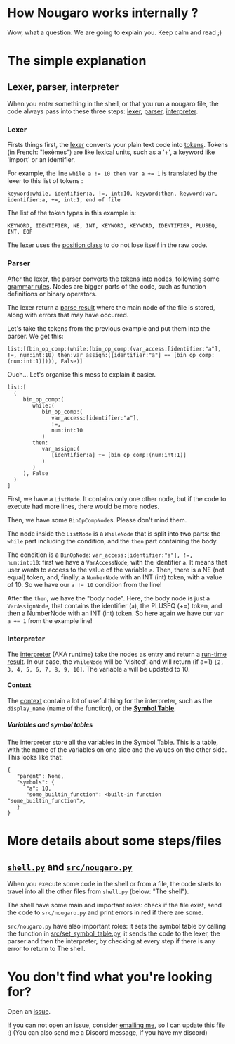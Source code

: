# How Nougaro works internally ?
 Wow, what a question. We are going to explain you. Keep calm and read ;)
 
# The simple explanation
## Lexer, parser, interpreter
 When you enter something in the shell, or that you run a nougaro file, the code always pass into these three steps: [lexer](#Lexer), [parser](#Parser), [interpreter](#Interpreter).

### Lexer
 Firsts things first, the [lexer](src/lexer/lexer.py) converts your plain text code into [tokens](src/lexer/token_types.py). Tokens (in French: "lexèmes") are like lexical units, such as a '+', a keyword like 'import' or an identifier.

 For example, the line `while a != 10 then var a += 1` is translated by the lexer to this list of tokens :

    keyword:while, identifier:a, !=, int:10, keyword:then, keyword:var, identifier:a, +=, int:1, end of file

 The list of the token types in this example is:

    KEYWORD, IDENTIFIER, NE, INT, KEYWORD, KEYWORD, IDENTIFIER, PLUSEQ, INT, EOF

 The lexer uses the [position class](src/lexer/position.py) to do not lose itself in the raw code.

### Parser
 After the lexer, the [parser](src/parser/parser.py) converts the tokens into [nodes](src/parser/nodes.py), following some [grammar rules](grammar.txt). Nodes are bigger parts of the code, such as function definitions or binary operators.

 The lexer return a [parse result](src/parser/parse_result.py) where the main node of the file is stored, along with errors that may have occurred.

 Let's take the tokens from the previous example and put them into the parser. We get this:

    list:[(bin_op_comp:(while:(bin_op_comp:(var_access:[identifier:"a"], !=, num:int:10) then:var_assign:([identifier:"a"] += [bin_op_comp:(num:int:1)]))), False)]

 Ouch... Let's organise this mess to explain it easier.

    list:[
      (
         bin_op_comp:(
            while:(
               bin_op_comp:(
                  var_access:[identifier:"a"],
                  !=,
                  num:int:10
               ) 
            then:
               var_assign:(
                  [identifier:a] += [bin_op_comp:(num:int:1)]
               )
            )
         ), False
      )
    ]

 First, we have a `ListNode`. It contains only one other node, but if the code to execute had more lines, there would be more nodes.

 Then, we have some `BinOpCompNode`s. Please don't mind them.
 
 The node inside the `ListNode` is a `WhileNode` that is split into two parts: the `while` part including the condition, and the `then` part containing the body.

 The condition is a `BinOpNode`: `var_access:[identifier:"a"], !=, num:int:10`: first we have a `VarAccessNode`, with the identifier `a`. It means that user wants to access to the value of the variable `a`. Then, there is a NE (not equal) token, and, finally, a `NumberNode` with an INT (int) token, with a value of 10. So we have our `a != 10` condition from the line!

 After the `then`, we have the "body node". Here, the body node is just a `VarAssignNode`, that contains the identifier (`a`), the PLUSEQ (+=) token, and then a NumberNode with an INT (int) token. So here again we have our `var a += 1` from the example line!

### Interpreter

 The [interpreter](src/runtime/interpreter.py) (AKA runtime) take the nodes as entry and return a [run-time result](src/runtime/runtime_result.py). In our case, the `WhileNode` will be 'visited', and will return (if a=1) `[2, 3, 4, 5, 6, 7, 8, 9, 10]`. The variable `a` will be updated to 10.

#### Context
 The [context](src/runtime/context.py) contain a lot of useful thing for the interpreter, such as the `display_name` (name of the function), or the [**Symbol Table**](src/runtime/symbol_table.py).

##### Variables and symbol tables
 The interpreter store all the variables in the Symbol Table. This is a table, with the name of the variables on one side and the values on the other side. This looks like that:
   
    {
       "parent": None,
       "symbols": {
          "a": 10,
          "some_builtin_function": <built-in function "some_builtin_function">,
       }
    }


# More details about some steps/files
## [`shell.py`](shell.py) and [`src/nougaro.py`](src/nougaro.py)
 When you execute some code in the shell or from a file, the code starts to travel into all the other files from `shell.py` (below: "The shell").

 The shell have some main and important roles: check if the file exist, send the code to `src/nougaro.py` and print errors in red if there are some.

 `src/nougaro.py` have also important roles: it sets the symbol table by calling the function in [src/set_symbol_table.py](src/runtime/set_symbol_table.py), it sends the code to the lexer, the parser and then the interpreter, by checking at every step if there is any error to return to The shell.

# You don't find what you're looking for?
 Open an [issue](https://github.com/jd-develop/nougaro/issues/new/choose).
 
 If you can not open an issue, consider [emailing me](mailto://jd-dev@laposte.net), so I can update this file :) (You can also send me a Discord message, if you have my discord)
